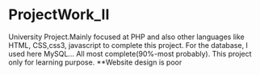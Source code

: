 # ProjectWork_II
 University  Project.Mainly focused at PHP and also other languages like HTML, CSS,css3, javascript to complete this project. For the database, I used here MySQL...
 All most complete(90%-most probably).
 This project only for learning purpose.
 **Website design is poor
